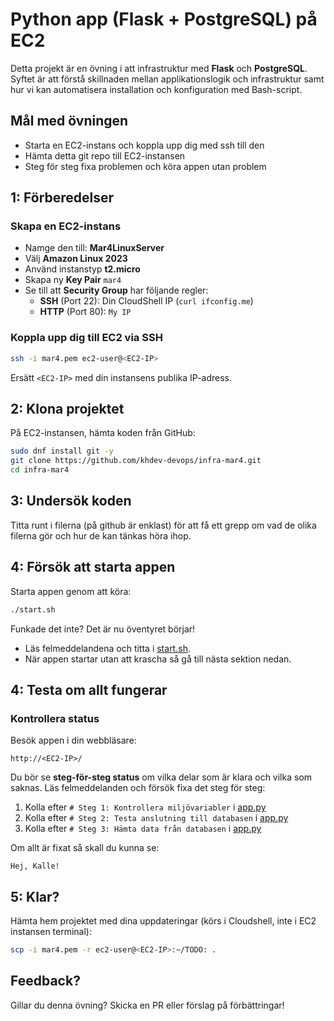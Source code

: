 # Python app (Flask + PostgreSQL) på EC2

Detta projekt är en övning i att infrastruktur med **Flask** och **PostgreSQL**. Syftet är att förstå skillnaden mellan applikationslogik och infrastruktur samt hur vi kan automatisera installation och konfiguration med Bash-script.

## Mål med övningen
- Starta en EC2-instans och koppla upp dig med ssh till den
- Hämta detta git repo till EC2-instansen
- Steg för steg fixa problemen och köra appen utan problem

## 1: Förberedelser

### Skapa en EC2-instans
- Namge den till: **Mar4LinuxServer**
- Välj **Amazon Linux 2023**  
- Använd instanstyp **t2.micro**  
- Skapa ny **Key Pair** `mar4`
- Se till att **Security Group** har följande regler:
  - **SSH** (Port 22): Din CloudShell IP (`curl ifconfig.me`)
  - **HTTP** (Port 80): `My IP`

### Koppla upp dig till EC2 via SSH

```bash
ssh -i mar4.pem ec2-user@<EC2-IP>
```
Ersätt `<EC2-IP>` med din instansens publika IP-adress.

## 2: Klona projektet

På EC2-instansen, hämta koden från GitHub:

```bash
sudo dnf install git -y
git clone https://github.com/khdev-devops/infra-mar4.git
cd infra-mar4
```
## 3: Undersök koden

Titta runt i filerna (på github är enklast) för att få ett grepp om vad de olika filerna gör och hur de kan tänkas höra ihop.

## 4: Försök att starta appen

Starta appen genom att köra:
```bash
./start.sh
```

Funkade det inte? Det är nu öventyret börjar!
- Läs felmeddelandena och titta i [start.sh](./start.sh).
- När appen startar utan att krascha så gå till nästa sektion nedan.

## 4: Testa om allt fungerar

### Kontrollera status
Besök appen i din webbläsare:
```
http://<EC2-IP>/
```
Du bör se **steg-för-steg status** om vilka delar som är klara och vilka som saknas. Läs felmeddelanden och försök fixa det steg för steg:
1. Kolla efter `# Steg 1: Kontrollera miljövariabler` i [app.py](app.py)
1. Kolla efter `# Steg 2: Testa anslutning till databasen` i [app.py](app.py)
1. Kolla efter `# Steg 3: Hämta data från databasen` i [app.py](app.py)

Om allt är fixat så skall du kunna se:
```
Hej, Kalle!
```

## 5: Klar? 

Hämta hem projektet med dina uppdateringar (körs i Cloudshell, inte i EC2 instansen terminal):

```bash
scp -i mar4.pem -r ec2-user@<EC2-IP>:~/TODO: .
```

## Feedback?

Gillar du denna övning? Skicka en PR eller förslag på förbättringar!
